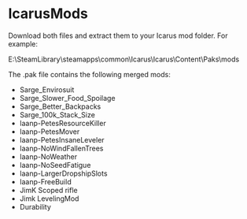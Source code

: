 # IcarusMods

Download both files and extract them to your Icarus mod folder.
For example:

E:\SteamLibrary\steamapps\common\Icarus\Icarus\Content\Paks\mods

The .pak file contains the following merged mods:

<ul>
<li>Sarge_Envirosuit</li>
<li>Sarge_Slower_Food_Spoilage</li>
<li>Sarge_Better_Backpacks</li>
<li>Sarge_100k_Stack_Size</li>
<li>laanp-PetesResourceKiller</li>
<li>laanp-PetesMover</li>
<li>laanp-PetesInsaneLeveler</li>
<li>laanp-NoWindFallenTrees</li>
<li>laanp-NoWeather</li>
<li>laanp-NoSeedFatigue</li>
<li>laanp-LargerDropshipSlots</li>
<li>laanp-FreeBuild</li>
<li>JimK Scoped rifle</li>
<li>Jimk LevelingMod</li>
<li>Durability</li>
</ul>
